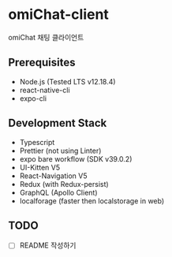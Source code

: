 # omiChat-client
omiChat 채팅 클라이언트

## Prerequisites
 - Node.js (Tested LTS v12.18.4)
 - react-native-cli
 - expo-cli
 
## Development Stack
 - Typescript
 - Prettier (not using Linter)
 - expo bare workflow (SDK v39.0.2)
 - UI-Kitten V5
 - React-Navigation V5
 - Redux (with Redux-persist)
 - GraphQL (Apollo Client)
 - localforage (faster then localstorage in web)

## TODO
 - [ ] README 작성하기

